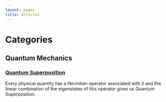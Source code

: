 ```yaml
---
layout: pages
title: Articles
---
```


# Categories

## Quantum Mechanics

### [Quantum Superposition](/2020-11-12-Quantum-Superposition.md/)
Every physical quantity has a Hermitian operator associated with it and the linear combination of the eigenstates of this operator gives us Quantum Superposition.

